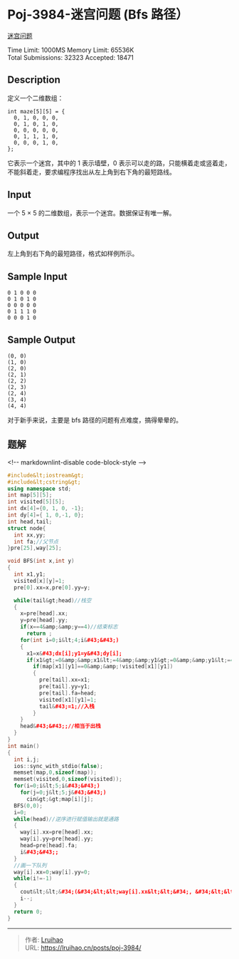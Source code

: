 # Poj-3984-迷宫问题 (Bfs 路径）


[迷宫问题](http://poj.org/problem?id=3984)

Time Limit: 1000MS Memory Limit: 65536K  
Total Submissions: 32323 Accepted: 18471

## Description

定义一个二维数组：

    int maze[5][5] = {
      0, 1, 0, 0, 0,
      0, 1, 0, 1, 0,
      0, 0, 0, 0, 0,
      0, 1, 1, 1, 0,
      0, 0, 0, 1, 0,
    };

它表示一个迷宫，其中的 1 表示墙壁，0 表示可以走的路，只能横着走或竖着走，不能斜着走，要求编程序找出从左上角到右下角的最短路线。

## Input

一个 5 × 5 的二维数组，表示一个迷宫。数据保证有唯一解。

## Output

左上角到右下角的最短路径，格式如样例所示。

## Sample Input

    0 1 0 0 0
    0 1 0 1 0
    0 0 0 0 0
    0 1 1 1 0
    0 0 0 1 0

## Sample Output

    (0, 0)
    (1, 0)
    (2, 0)
    (2, 1)
    (2, 2)
    (2, 3)
    (2, 4)
    (3, 4)
    (4, 4)

对于新手来说，主要是 bfs 路径的问题有点难度，搞得晕晕的。

## 题解

&lt;!-- markdownlint-disable code-block-style --&gt;

```cpp
#include&lt;iostream&gt;
#include&lt;cstring&gt;
using namespace std;
int map[5][5];
int visited[5][5];
int dx[4]={0, 1, 0, -1};
int dy[4]={ 1, 0,-1, 0};
int head,tail;
struct node{
  int xx,yy;
  int fa;//父节点
}pre[25],way[25];

void BFS(int x,int y)
{
  int x1,y1;
  visited[x][y]=1;
  pre[0].xx=x,pre[0].yy=y;

  while(tail&gt;head)//栈空
  {
    x=pre[head].xx;
    y=pre[head].yy;
    if(x==4&amp;&amp;y==4)//结束标志
      return ;
    for(int i=0;i&lt;4;i&#43;&#43;)
    {
      x1=x&#43;dx[i];y1=y&#43;dy[i];
      if(x1&gt;=0&amp;&amp;x1&lt;=4&amp;&amp;y1&gt;=0&amp;&amp;y1&lt;=4)
        if(map[x1][y1]==0&amp;&amp;!visited[x1][y1])
        {
          pre[tail].xx=x1;
          pre[tail].yy=y1;
          pre[tail].fa=head;
          visited[x1][y1]=1;
          tail&#43;=1;//入栈
        }
    }
    head&#43;&#43;;//相当于出栈
  }
}
int main()
{
  int i,j;
  ios::sync_with_stdio(false);
  memset(map,0,sizeof(map));
  memset(visited,0,sizeof(visited));
  for(i=0;i&lt;5;i&#43;&#43;)
    for(j=0;j&lt;5;j&#43;&#43;)
      cin&gt;&gt;map[i][j];
  BFS(0,0);
  i=0;
  while(head)//逆序进行赋值输出就是通路
  {
    way[i].xx=pre[head].xx;
    way[i].yy=pre[head].yy;
    head=pre[head].fa;
    i&#43;&#43;;
  }
  //画一下队列
  way[i].xx=0;way[i].yy=0;
  while(i!=-1)
  {
    cout&lt;&lt;&#34;(&#34;&lt;&lt;way[i].xx&lt;&lt;&#34;, &#34;&lt;&lt;way[i].yy&lt;&lt;&#34;)&#34;&lt;&lt;endl;
    i--;
  }
  return 0;
}
```


---

> 作者: [Lruihao](https://github.com/Lruihao)  
> URL: https://lruihao.cn/posts/poj-3984/  

